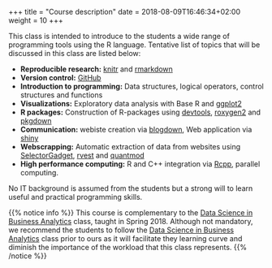+++
title = "Course description"
date =  2018-08-09T16:46:34+02:00
weight = 10
+++

This class is intended to introduce to the students a wide range of programming tools using the R language. Tentative list of topics that will be discussed in this class are listed below:

- **Reproducible research:** [knitr](https://yihui.name/knitr/) and [rmarkdown](https://rmarkdown.rstudio.com/)
- **Version control:** [GitHub](https://github.com/)
- **Introduction to programming:** Data structures, logical operators, control structures and functions
- **Visualizations:** Exploratory data analysis with Base R and [ggplot2](https://ggplot2.tidyverse.org/)
- **R packages:** Construction of R-packages using [devtools](https://cran.r-project.org/web/packages/devtools/vignettes/dependencies.html), [roxygen2](https://cran.r-project.org/web/packages/roxygen2/vignettes/roxygen2.html) and
  [pkgdown](https://pkgdown.r-lib.org/articles/pkgdown.html)
- **Communication:** webiste creation via [blogdown](https://bookdown.org/yihui/blogdown/), Web application via [shiny](https://shiny.rstudio.com/)
- **Webscrapping:** Automatic extraction of data from websites using [SelectorGadget](https://cran.r-project.org/web/packages/rvest/vignettes/selectorgadget.html), [rvest](https://blog.rstudio.com/2014/11/24/rvest-easy-web-scraping-with-r/) and [quantmod](https://www.quantmod.com/)
- **High performance computing:** R and C++ integration via [Rcpp](http://www.rcpp.org/), parallel computing.

No IT background is assumed from the students but a strong will to learn useful and practical programming skills.

{{% notice info %}}
This course is complementary to the [Data Science in Business Analytics](https://tvatter.github.io/dsfba_2018/) class, taught in Spring 2018. Although not mandatory, we recommend the students to follow the [Data Science in Business Analytics](https://tvatter.github.io/dsfba_2018/) class prior to ours as it will facilitate they learning curve and diminish the importance of the workload that this class represents.
{{% /notice %}}
